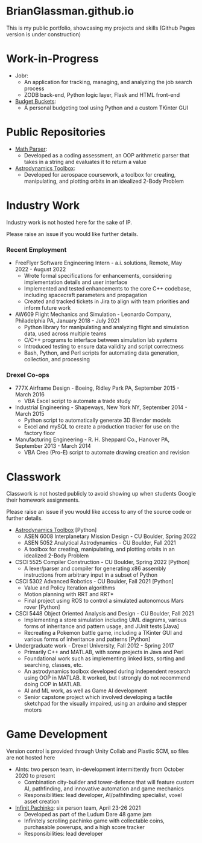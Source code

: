# BrianGlassman.github.io
This is my public portfolio, showcasing my projects and skills
(Github Pages version is under construction)

# Work-in-Progress
- Jobr:
  - An application for tracking, managing, and analyzing the job search process
  - ZODB back-end, Python logic layer, Flask and HTML front-end
- [Budget Buckets](https://github.com/BrianGlassman/Budget_Buckets):
  - A personal budgeting tool using Python and a custom TKinter GUI

# Public Repositories
- [Math Parser](https://github.com/BrianGlassman/math_parser):
  - Developed as a coding assessment, an OOP arithmetic parser that takes in a string and evaluates it to return a value
- [Astrodynamics Toolbox](https://github.com/BrianGlassman/astro_toolbox):
  - Developed for aerospace coursework, a toolbox for creating, manipulating, and plotting orbits in an idealized 2-Body Problem

# Industry Work
Industry work is not hosted here for the sake of IP.

Please raise an issue if you would like further details.

### Recent Employment
- FreeFlyer Software Engineering Intern - a.i. solutions, Remote, May 2022 - August 2022
  - Wrote formal specifications for enhancements, considering implementation details and user interface
  - Implemented and tested enhancements to the core C++ codebase, including spacecraft parameters and propagation
  - Created and tracked tickets in Jira to align with team priorities and inform future work
- AW609 Flight Mechanics and Simulation - Leonardo Company, Philadelphia PA, January 2018 - July 2021
  - Python library for manipulating and analyzing flight and simulation data, used across multiple teams
  - C/C++ programs to interface between simulation lab systems
  - Introduced testing to ensure data validity and script correctness
  - Bash, Python, and Perl scripts for automating data generation, collection, and processing

### Drexel Co-ops
- 777X Airframe Design - Boeing, Ridley Park PA, September 2015 - March 2016
  - VBA Excel script to automate a trade study
- Industrial Engineering - Shapeways, New York NY, September 2014 - March 2015
  - Python script to automatically generate 3D Blender models
  - Excel and mySQL to create a production tracker for use on the factory floor
- Manufacturing Engineering - R. H. Sheppard Co., Hanover PA, September 2013 - March 2014
  - VBA Creo (Pro-E) script to automate drawing creation and revision

# Classwork
Classwork is not hosted publicly to avoid showing up when students Google their homework assignments.

Please raise an issue if you would like access to any of the source code or further details.

- [Astrodynamics Toolbox](https://github.com/BrianGlassman/astro_toolbox) [Python]
  - ASEN 6008 Interplanetary Mission Design - CU Boulder, Spring 2022
  - ASEN 5052 Analytical Astrodynamics - CU Boulder, Fall 2021
  - A toolbox for creating, manipulating, and plotting orbits in an idealized 2-Body Problem
- CSCI 5525 Compiler Construction - CU Boulder, Spring 2022 [Python]
  - A lexer/parser and compiler for generating x86 assembly instructions from arbitrary input in a subset of Python
- CSCI 5302 Advanced Robotics - CU Boulder, Fall 2021 [Python]
  - Value and Policy Iteration algorithms
  - Motion planning with RRT and RRT*
  - Final project using ROS to control a simulated autonomous Mars rover [Python]
- CSCI 5448 Object Oriented Analysis and Design - CU Boulder, Fall 2021
  - Implementing a store simulation including UML diagrams, various forms of inheritance and pattern usage, and JUnit tests [Java]
  - Recreating a Pokemon battle game, including a TKinter GUI and various forms of inheritance and patterns [Python]
- Undergraduate work - Drexel University, Fall 2012 - Spring 2017
  - Primarily C++ and MATLAB, with some projects in Java and Perl
  - Foundational work such as implementing linked lists, sorting and searching, classes, etc.
  - An astrodynamics toolbox developed during independent research using OOP in MATLAB. It worked, but I strongly do not recommend doing OOP in MATLAB.
  - AI and ML work, as well as Game AI development
  - Senior capstone project which involved developing a tactile sketchpad for the visually impaired, using an arduino and stepper motors

# Game Development
Version control is provided through Unity Collab and Plastic SCM, so files are not hosted here
- AInts: two person team, in-development intermittently from October 2020 to present
  - Combination city-builder and tower-defence that will feature custom AI, pathfinding, and innovative automation and game mechanics
  - Responsibilities: lead developer, AI/pathfinding specialist, voxel asset creation
- [Infinit Pachinko](https://jaxom3.itch.io/infinit-pachinko): six person team, April 23-26 2021
  - Developed as part of the Ludum Dare 48 game jam
  - Infinitely scrolling pachinko game with collectable coins, purchasable powerups, and a high score tracker
  - Responsibilities: lead developer
